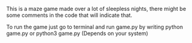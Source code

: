 This is a maze game made over a lot of sleepless nights, there might be some comments in the code that will indicate that. 

To run the game just go to terminal and run game.py by writing python game.py or python3 game.py (Depends on your system)

